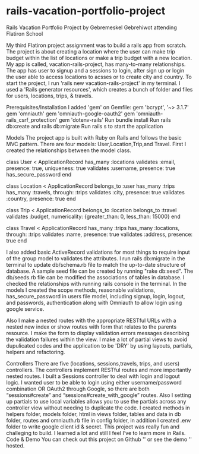 # rails-vacation-portfolio-project
 
   Rails Vacation Portfolio Project by Gebremeskel Gebrehiwot attending Flatiron School

My third Flatiron project assignment was to build a rails app from scratch. The project is about creating a location where the user can make trip budget within the list of locations or make a trip budget with a new location.
My app is called, vacation-rails-project, has many-to-many relationships. The app has user to signup and a sessions to login, after sign up or login the user able to access locations to acsses or to create city and country.
To start the project,  I run 'rails new vacation-rails-project' in my terminal. I used a 'Rails generator resources', which creates a bunch of folder and files for users, locations, trips, & travels. 

Prerequisites/Installation
I added 'gem' on Gemfile:
gem 'bcrypt', '~> 3.1.7'
gem 'omniauth'
gem 'omniauth-google-oauth2'
gem 'omniauth-rails_csrf_protection'
gem 'dotenv-rails'
Run bundle install
Run rails db:create and rails db:migrate
Run rails s to start the application

Models
The project app is built with Ruby on Rails and follows the basic MVC pattern. There are four models: User,Location,Trip,and Travel.
First I created the relationships between the model class.

class User < ApplicationRecord
    has_many :locations
    validates :email, presence: true, uniqueness: true
    validates :username, presence: true
    has_secure_password 
end

class Location < ApplicationRecord
  belongs_to :user
  has_many :trips
  has_many :travels, through: :trips
  validates :city, presence: true
  validates :country, presence: true
end
 
class Trip < ApplicationRecord
  belongs_to :location
  belongs_to :travel
  validates :budget, numericality: {greater_than: 0, less_than: 15000}
end

 class Travel < ApplicationRecord
    has_many :trips
    has_many :locations, through: :trips
    validates :name, presence: true
    validates :address, presence: true
end

I also added basic ActiveRecord validations for most things to require input of the group model to validates the attributes. I run rails db:migrate in the terminal to update db/schema.rb file to match the up-to-date structure of  database. 
A sample seed file can be created by running "rake db:seed". The db/seeds.rb file can be modified the associations of tables in database. I checked the relationships with running rails console in the terminal.
In the models I created the scope methods, reasonable validations,  has_secure_password in users file model, including signup, login, logout, and passwords, authentication along with Omniauth to allow login using google service.
 
Also I make a nested routes with the appropriate RESTful URLs with a nested new index or show routes with form that relates to the parents resource. I make the form to display validation errors messages describing the validation failures within the view. I make a lot of partial views to avoid dupulicated codes and the application to be 'DRY' by using layouts, partials, helpers and refactoring.

Controllers
There are five (locations, sessions,travels, trips, and users) controllers. The controllers implement RESTful routes and more importantly nested routes.  I built a Sessions controller to deal with login and logout logic. I wanted user to be able to login using either username/password combination OR OAuth2 through Google, so there are both “sessions#create” and “sessions#create_with_google” routes. Also I setting up partials to use local variables allows you to use the partials across any controller view without needing to duplicate the code.
I created methods in helpers folder, models folder, html in views folder, tables  and data in db folder, routes and omniauth.rb file in config folder, in addition I created .env folder to write google client id & secret.
This project was really fun and challeging to build. I learned a lot and still I feel I’ve to learn more in Rails. 
Code & Demo
You can check out this project on Github '' or see the demo '' hosted.
